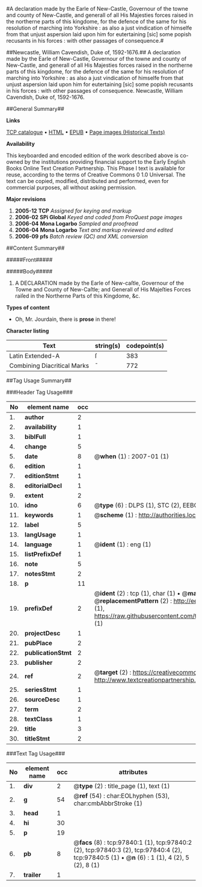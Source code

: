 #A declaration made by the Earle of New-Castle, Governour of the towne and county of New-Castle, and generall of all His Majesties forces raised in the northerne parts of this kingdome, for the defence of the same for his resolution of marching into Yorkshire : as also a just vindication of himselfe from that unjust aspersion laid upon him for eutertaining [sic] some popish recusants in his forces : with other passages of consequence.#

##Newcastle, William Cavendish, Duke of, 1592-1676.##
A declaration made by the Earle of New-Castle, Governour of the towne and county of New-Castle, and generall of all His Majesties forces raised in the northerne parts of this kingdome, for the defence of the same for his resolution of marching into Yorkshire : as also a just vindication of himselfe from that unjust aspersion laid upon him for eutertaining [sic] some popish recusants in his forces : with other passages of consequence.
Newcastle, William Cavendish, Duke of, 1592-1676.

##General Summary##

**Links**

[TCP catalogue](http://www.ota.ox.ac.uk/tcp/)  • 
[HTML](http://tei.it.ox.ac.uk/tcp/Texts-HTML/free/A53/A53072.html)  • 
[EPUB](http://tei.it.ox.ac.uk/tcp/Texts-EPUB/free/A53/A53072.epub) • 
[Page images (Historical Texts)](https://data.historicaltexts.jisc.ac.uk/view?pubId=eebo-13127068e&pageId=eebo-13127068e-97840-1)

**Availability**

This keyboarded and encoded edition of the
	       work described above is co-owned by the institutions
	       providing financial support to the Early English Books
	       Online Text Creation Partnership. This Phase I text is
	       available for reuse, according to the terms of Creative
	       Commons 0 1.0 Universal. The text can be copied,
	       modified, distributed and performed, even for
	       commercial purposes, all without asking permission.

**Major revisions**

1. __2005-12__ __TCP__ *Assigned for keying and markup*
1. __2006-02__ __SPi Global__ *Keyed and coded from ProQuest page images*
1. __2006-04__ __Mona Logarbo__ *Sampled and proofread*
1. __2006-04__ __Mona Logarbo__ *Text and markup reviewed and edited*
1. __2006-09__ __pfs__ *Batch review (QC) and XML conversion*

##Content Summary##

#####Front#####

#####Body#####

1. A DECLARATION made by the Earle of New-caſtle, Governour of the Towne and County of New-Caſtle; and Generall of His Majeſties Forces raiſed in the Northerne Parts of this Kingdome, &c.

**Types of content**

  * Oh, Mr. Jourdain, there is **prose** in there!

**Character listing**


|Text|string(s)|codepoint(s)|
|---|---|---|
|Latin Extended-A|ſ|383|
|Combining             Diacritical Marks|̄|772|

##Tag Usage Summary##

###Header Tag Usage###

|No|element name|occ|attributes|
|---|---|---|---|
|1.|__author__|2||
|2.|__availability__|1||
|3.|__biblFull__|1||
|4.|__change__|5||
|5.|__date__|8| @__when__ (1) : 2007-01 (1)|
|6.|__edition__|1||
|7.|__editionStmt__|1||
|8.|__editorialDecl__|1||
|9.|__extent__|2||
|10.|__idno__|6| @__type__ (6) : DLPS (1), STC (2), EEBO-CITATION (1), OCLC (1), VID (1)|
|11.|__keywords__|1| @__scheme__ (1) : http://authorities.loc.gov/ (1)|
|12.|__label__|5||
|13.|__langUsage__|1||
|14.|__language__|1| @__ident__ (1) : eng (1)|
|15.|__listPrefixDef__|1||
|16.|__note__|5||
|17.|__notesStmt__|2||
|18.|__p__|11||
|19.|__prefixDef__|2| @__ident__ (2) : tcp (1), char (1)  •  @__matchPattern__ (2) : ([0-9\-]+):([0-9IVX]+) (1), (.+) (1)  •  @__replacementPattern__ (2) : http://eebo.chadwyck.com/downloadtiff?vid=$1&page=$2 (1), https://raw.githubusercontent.com/textcreationpartnership/Texts/master/tcpchars.xml#$1 (1)|
|20.|__projectDesc__|1||
|21.|__pubPlace__|2||
|22.|__publicationStmt__|2||
|23.|__publisher__|2||
|24.|__ref__|2| @__target__ (2) : https://creativecommons.org/publicdomain/zero/1.0/ (1), http://www.textcreationpartnership.org/docs/. (1)|
|25.|__seriesStmt__|1||
|26.|__sourceDesc__|1||
|27.|__term__|2||
|28.|__textClass__|1||
|29.|__title__|3||
|30.|__titleStmt__|2||


###Text Tag Usage###

|No|element name|occ|attributes|
|---|---|---|---|
|1.|__div__|2| @__type__ (2) : title_page (1), text (1)|
|2.|__g__|54| @__ref__ (54) : char:EOLhyphen (53), char:cmbAbbrStroke (1)|
|3.|__head__|1||
|4.|__hi__|30||
|5.|__p__|19||
|6.|__pb__|8| @__facs__ (8) : tcp:97840:1 (1), tcp:97840:2 (2), tcp:97840:3 (2), tcp:97840:4 (2), tcp:97840:5 (1)  •  @__n__ (6) : 1 (1), 4 (2), 5 (2), 8 (1)|
|7.|__trailer__|1||
